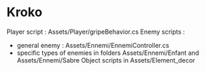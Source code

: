 # Kroko
Player script : Assets/Player/gripeBehavior.cs
Enemy scripts : 
  - general enemy : Assets/Ennemi/EnnemiController.cs
  - specific types of enemies in folders Assets/Ennemi/Enfant and Assets/Ennemi/Sabre
Object scripts in Assets/Element_decor
